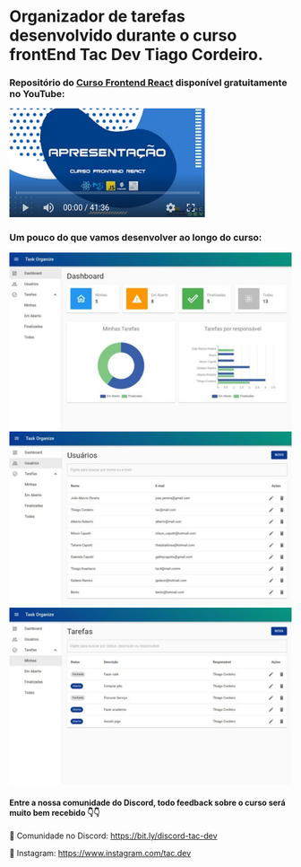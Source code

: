 
# Organizador de tarefas desenvolvido durante o curso frontEnd Tac Dev  Tiago Cordeiro. 


### Repositório do [Curso Frontend React](https://www.youtube.com/watch?v=bxdLk93idaQ&list=PLl4e5NAFzX70Eo0hshlHzmrYi9IG0bYxq) disponível gratuitamente no YouTube:
    
[![Curso Frontend React](./assets/capa-apresentacao.png)](https://www.youtube.com/watch?v=bxdLk93idaQ&list=PLl4e5NAFzX70Eo0hshlHzmrYi9IG0bYxq)

### Um pouco do que vamos desenvolver ao longo do curso:
![Curso Frontend React](./assets/dashboard-print.png)
![Curso Frontend React](./assets/usuarios-print.png)
![Curso Frontend React](./assets/tarefas-print.png)

#### Entre a nossa comunidade do Discord, todo feedback sobre o curso será muito bem recebido 👇👇

👥 Comunidade no Discord: https://bit.ly/discord-tac-dev

🚀 Instagram: https://www.instagram.com/tac.dev
